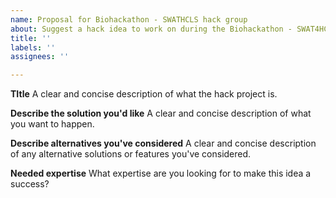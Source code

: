 ```yaml
---
name: Proposal for Biohackathon - SWATHCLS hack group
about: Suggest a hack idea to work on during the Biohackathon - SWAT4HCLS
title: ''
labels: ''
assignees: ''

---
```


**TItle**
A clear and concise description of what the hack project is.

**Describe the solution you'd like**
A clear and concise description of what you want to happen.

**Describe alternatives you've considered**
A clear and concise description of any alternative solutions or features you've considered.

**Needed expertise**
What expertise are you looking for to make this idea a success?
